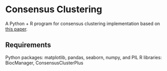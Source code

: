 # Consensus Clustering
A Python + R program for consensus clustering implementation based on  [this paper](https://link.springer.com/article/10.1023/A:1023949509487). 

## Requirements 
Python packages: matplotlib, pandas, seaborn, numpy, and PIL
R libraries: BiocManager, ConsensusClusterPlus


